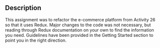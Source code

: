 ## Description

This assignment was to refactor the e-commerce platform from Activity 26 so that it uses Redux. Major changes to the code was not necessary, but reading through Redux documentation on your own to find the information you need. Guidelines have been provided in the Getting Started section to point you in the right direction.

## 
